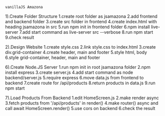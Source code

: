     vanillaJS Amazona

1).Create Folder Structure
    1.create root folder as jsamazona
    2.add frontend and backend folder
    3.create src folder in frontend
    4.create index.html with heading jsamazona in src
    5.run npm init in frontend folder
    6.npm install live-server
    7.add start command as live-server src --verbose
    8.run npm start
    9.check result

2).Design Website
    1.create style.css
    2.link style.css to index.html
    3.create div.grid-container
    4.create header, main and footer
    5.style html, body
    6.style grid-container, header, main and footer

6).Create Node.JS Server
    1.run npm init in root jsamazona folder
    2.npm install express
    3.create server.js
    4.add start command as node backend/server.js
    5.require express
    6.move data.js from frontend to backend
    7.create route for /api/products
    8.return products in data.js
    9.run npm start

7).Load Products From Backend
    1.edit HomeScreen.js
    2.make render async
    3.fetch products from '/api/products' in render()
    4.make router() async and call await HomeScreen.render()
    5.use cors on backend
    6.check the result